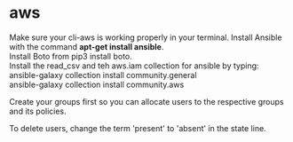 # aws
Make sure your cli-aws is working properly in your terminal.
Install Ansible with the command <b>apt-get install ansible</b>.<br>
Install Boto from pip3 install boto.<br>
Install the read_csv and teh aws.iam collection for ansible by typing:<br>
  ansible-galaxy collection install community.general<br>
  ansible-galaxy collection install community.aws<br>
  
Create your groups first so you can allocate users to the respective groups and its policies.<br>

To delete users, change the term 'present' to 'absent' in the state line.<br>
